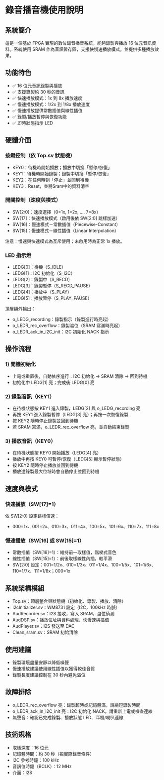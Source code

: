 # 錄音播音機使用說明

## 系統簡介

這是一個基於 FPGA 實現的數位錄音播音系統，能夠錄製與播放 16 位元音訊資料。系統使用 SRAM 作為音訊暫存區，支援快慢速播放模式，並提供多種播放效果。

## 功能特色

- ✅ 16 位元音訊錄製與播放
- ✅ 支援錄製約 30 秒的音訊
- ✅ 快速播放模式：1x 到 8x 播放速度
- ✅ 慢速播放模式：1/2x 到 1/8x 播放速度
- ✅ 慢速播放提供常數插值與線性插值
- ✅ 錄製/播放暫停與恢復功能
- ✅ 即時狀態指示 LED

## 硬體介面

### 按鍵控制（依 Top.sv 狀態機）

- KEY0：待機時開始播放；播放中切換「暫停/恢復」
- KEY1：待機時開始錄製；錄製中切換「暫停/恢復」
- KEY2：在任何時刻「停止」並回到待機
- KEY3：Reset，並將Sram中的資料清空

### 開關控制（速度與模式）

- SW[2:0]：速度選擇（0=1x, 1=2x, ..., 7=8x）
- SW[17]：快速播放模式（啟用後依 SW[2:0] 跳樣加速）
- SW[16]：慢速模式－常數插值（Piecewise-Constant）
- SW[15]：慢速模式－線性插值（Linear Interpolation）

注意：慢速與快速模式為互斥使用；未啟用時為正常 1x 播放。

### LED 指示燈

- LEDG[0]：待機（S_IDLE）
- LEDG[1]：I2C 初始化（S_I2C）
- LEDG[2]：錄製中（S_RECD）
- LEDG[3]：錄製暫停（S_RECD_PAUSE）
- LEDG[4]：播放中（S_PLAY）
- LEDG[5]：播放暫停（S_PLAY_PAUSE）

頂層額外輸出：
- o_LEDG_recording：錄製指示（錄製進行時亮起）
- o_LEDR_rec_overflow：錄製溢位（SRAM 寫滿時亮起）
- o_LEDR_ack_in_i2C_init：I2C 初始化 NACK 指示

## 操作流程

### 1) 開機初始化

- 上電或重置後，自動依序進行：I2C 初始化 → SRAM 清除 → 回到待機
- 初始化中 LEDG[1] 亮；完成後 LEDG[0] 亮

### 2) 錄製音訊（KEY1）

- 在待機狀態按 KEY1 進入錄製，LEDG[2] 與 o_LEDG_recording 亮
- 再按 KEY1 進入錄製暫停（LEDG[3] 亮）；再按一次恢復錄製
- 按 KEY2 隨時停止錄製並回到待機
- 若 SRAM 寫滿，o_LEDR_rec_overflow 亮，並自動結束錄製

### 3) 播放音訊（KEY0）

- 在待機狀態按 KEY0 開始播放（LEDG[4] 亮）
- 播放中再按 KEY0 可暫停/恢復（LEDG[5] 顯示暫停狀態）
- 按 KEY2 隨時停止播放並回到待機
- 播放達錄製最大位址時會自動停止並回到待機

## 速度與模式

### 快速播放（SW[17]=1）

依 SW[2:0] 設定跳樣倍速：
- 000=1x、001=2x、010=3x、011=4x、100=5x、101=6x、110=7x、111=8x

### 慢速播放（SW[16] 或 SW[15]=1）

- 常數插值（SW[16]=1）：維持前一取樣值，階梯式音色
- 線性插值（SW[15]=1）：前後取樣線性內插，較平滑
- SW[2:0] 設定：001=1/2x、010=1/3x、011=1/4x、100=1/5x、101=1/6x、110=1/7x、111=1/8x；000=1x

## 系統架構模組

- Top.sv：頂層整合與狀態機（初始化、錄製、播放、清除）
- I2cInitializer.sv：WM8731 設定（I2C，100kHz 時脈）
- AudRecorder.sv：I2S 接收，寫入 SRAM，溢位偵測
- AudDSP.sv：播放位址與資料處理、快慢速與插值
- AudPlayer.sv：I2S 發送至 DAC
- Clean_sram.sv：SRAM 初始清除

## 使用建議

- 錄製環境盡量安靜以降低噪聲
- 慢速播放建議使用線性插值以獲得較佳音質
- 錄製長度建議控制在 30 秒內避免溢位

## 故障排除

- o_LEDR_rec_overflow 亮：錄製超時或記憶體滿，請縮短錄製時間
- o_LEDR_ack_in_i2C_init 亮：I2C 初始化 NACK，請重新上電或檢查連線
- 無聲音：確認已完成錄製、播放狀態 LED、耳機/喇叭連線

## 技術規格

- 取樣深度：16 位元
- 記憶體時間：約 30 秒（視實際錄音條件）
- I2C 參考時鐘：100 kHz
- 音訊位時鐘（BCLK）：12 MHz
- 介面：I2S
